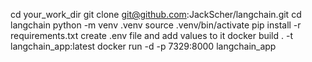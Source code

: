   cd your_work_dir
  git clone git@github.com:JackScher/langchain.git
  cd langchain
  python -m venv .venv
  source .venv/bin/activate
  pip install -r requirements.txt
  create .env file and add values to it
  docker build . -t langchain_app:latest
  docker run -d -p 7329:8000 langchain_app
